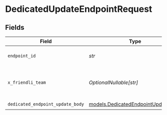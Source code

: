 # DedicatedUpdateEndpointRequest


## Fields

| Field                                                                          | Type                                                                           | Required                                                                       | Description                                                                    |
| ------------------------------------------------------------------------------ | ------------------------------------------------------------------------------ | ------------------------------------------------------------------------------ | ------------------------------------------------------------------------------ |
| `endpoint_id`                                                                  | *str*                                                                          | :heavy_check_mark:                                                             | The ID of the endpoint                                                         |
| `x_friendli_team`                                                              | *OptionalNullable[str]*                                                        | :heavy_minus_sign:                                                             | ID of team to run requests as (optional parameter).                            |
| `dedicated_endpoint_update_body`                                               | [models.DedicatedEndpointUpdateBody](../models/dedicatedendpointupdatebody.md) | :heavy_check_mark:                                                             | N/A                                                                            |